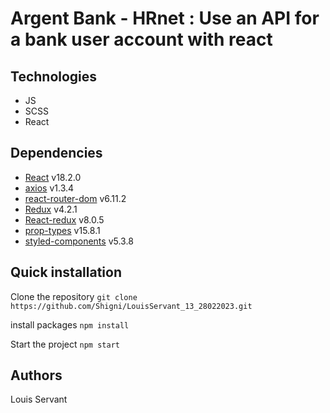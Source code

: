 # Argent Bank - HRnet : Use an API for a bank user account with react 

## Technologies

- JS
- SCSS
- React

## Dependencies

- [React](https://reactjs.org/) v18.2.0
- [axios](https://github.com/axios/axios) v1.3.4
- [react-router-dom](https://reactrouter.com/web/guides/quick-start) v6.11.2
- [Redux](https://redux.js.org/) v4.2.1
- [React-redux](https://react-redux.js.org/) v8.0.5
- [prop-types](https://www.npmjs.com/package/prop-types) v15.8.1
- [styled-components](https://styled-components.com/) v5.3.8

## Quick installation

Clone the repository
`git clone https://github.com/Shigni/LouisServant_13_28022023.git `

install packages
`npm install `

Start the project
`npm start`

## Authors

Louis Servant
